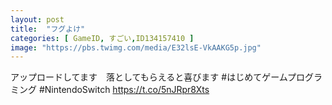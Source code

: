 ```yaml
---
layout: post
title:  "フグよけ"
categories: [ GameID, すごい,ID134157410 ]
image: "https://pbs.twimg.com/media/E32lsE-VkAAKG5p.jpg"
---
```

アップロードしてます　落としてもらえると喜びます #はじめてゲームプログラミング #NintendoSwitch https://t.co/5nJRpr8Xts
